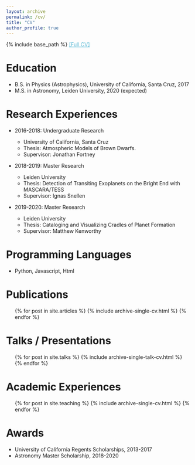 ```yaml
---
layout: archive
permalink: /cv/
title: "CV"
author_profile: true
---
```

{% include base_path %}
<a href="http://rywjhzd.github.io/files/CV_v1.pdf" style="color:#5bbad5">[Full CV]</a>

Education
======
* B.S. in Physics (Astrophysics), University of California, Santa Cruz, 2017
* M.S. in Astronomy, Leiden University, 2020 (expected)

Research Experiences
======
* 2016-2018: Undergraduate Research
  * University of California, Santa Cruz 
  * Thesis: Atmospheric Models of Brown Dwarfs. 
  * Supervisor: Jonathan Fortney
  
* 2018-2019: Master Research
  * Leiden University
  * Thesis: Detection of Transiting Exoplanets on the Bright End with MASCARA/TESS
  * Supervisor: Ignas Snellen

* 2019-2020: Master Research
  * Leiden University
  * Thesis: Cataloging and Visualizing Cradles of Planet Formation
  * Supervisor: Matthew Kenworthy

Programming Languages
======
* Python, Javascript, Html

Publications
======
  <ul>{% for post in site.articles %}
    {% include archive-single-cv.html %}
  {% endfor %}</ul>
  
Talks / Presentations
======
  <ul>{% for post in site.talks %}
    {% include archive-single-talk-cv.html %}
  {% endfor %}</ul>
  
Academic Experiences
======
  <ul>{% for post in site.teaching %}
    {% include archive-single-cv.html %}
  {% endfor %}</ul>
  
Awards
======
* University of California Regents Scholarships, 2013-2017
* Astronomy Master Scholarship, 2018-2020
